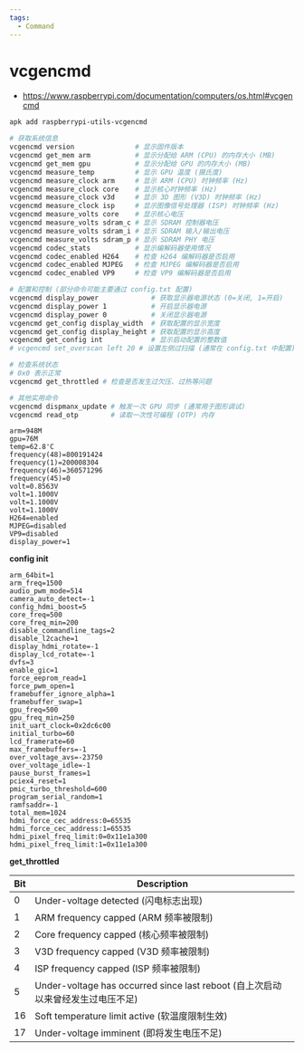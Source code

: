 ```yaml
---
tags:
  - Command
---
```


# vcgencmd

- https://www.raspberrypi.com/documentation/computers/os.html#vcgencmd

```bash
apk add raspberrypi-utils-vcgencmd

# 获取系统信息
vcgencmd version               # 显示固件版本
vcgencmd get_mem arm           # 显示分配给 ARM (CPU) 的内存大小 (MB)
vcgencmd get_mem gpu           # 显示分配给 GPU 的内存大小 (MB)
vcgencmd measure_temp          # 显示 GPU 温度 (摄氏度)
vcgencmd measure_clock arm     # 显示 ARM (CPU) 时钟频率 (Hz)
vcgencmd measure_clock core    # 显示核心时钟频率 (Hz)
vcgencmd measure_clock v3d     # 显示 3D 图形 (V3D) 时钟频率 (Hz)
vcgencmd measure_clock isp     # 显示图像信号处理器 (ISP) 时钟频率 (Hz)
vcgencmd measure_volts core    # 显示核心电压
vcgencmd measure_volts sdram_c # 显示 SDRAM 控制器电压
vcgencmd measure_volts sdram_i # 显示 SDRAM 输入/输出电压
vcgencmd measure_volts sdram_p # 显示 SDRAM PHY 电压
vcgencmd codec_stats           # 显示编解码器使用情况
vcgencmd codec_enabled H264    # 检查 H264 编解码器是否启用
vcgencmd codec_enabled MJPEG   # 检查 MJPEG 编解码器是否启用
vcgencmd codec_enabled VP9     # 检查 VP9 编解码器是否启用

# 配置和控制 (部分命令可能主要通过 config.txt 配置)
vcgencmd display_power             # 获取显示器电源状态 (0=关闭, 1=开启)
vcgencmd display_power 1           # 开启显示器电源
vcgencmd display_power 0           # 关闭显示器电源
vcgencmd get_config display_width  # 获取配置的显示宽度
vcgencmd get_config display_height # 获取配置的显示高度
vcgencmd get_config int            # 显示启动配置的整数值
# vcgencmd set_overscan left 20 # 设置左侧过扫描 (通常在 config.txt 中配置)

# 检查系统状态
# 0x0 表示正常
vcgencmd get_throttled # 检查是否发生过欠压、过热等问题

# 其他实用命令
vcgencmd dispmanx_update # 触发一次 GPU 同步 (通常用于图形调试)
vcgencmd read_otp        # 读取一次性可编程 (OTP) 内存
```

```
arm=948M
gpu=76M
temp=62.8'C
frequency(48)=800191424
frequency(1)=200008304
frequency(46)=360571296
frequency(45)=0
volt=0.8563V
volt=1.1000V
volt=1.1000V
volt=1.1000V
H264=enabled
MJPEG=disabled
VP9=disabled
display_power=1
```

**config init**

```
arm_64bit=1
arm_freq=1500
audio_pwm_mode=514
camera_auto_detect=-1
config_hdmi_boost=5
core_freq=500
core_freq_min=200
disable_commandline_tags=2
disable_l2cache=1
display_hdmi_rotate=-1
display_lcd_rotate=-1
dvfs=3
enable_gic=1
force_eeprom_read=1
force_pwm_open=1
framebuffer_ignore_alpha=1
framebuffer_swap=1
gpu_freq=500
gpu_freq_min=250
init_uart_clock=0x2dc6c00
initial_turbo=60
lcd_framerate=60
max_framebuffers=-1
over_voltage_avs=-23750
over_voltage_idle=-1
pause_burst_frames=1
pciex4_reset=1
pmic_turbo_threshold=600
program_serial_random=1
ramfsaddr=-1
total_mem=1024
hdmi_force_cec_address:0=65535
hdmi_force_cec_address:1=65535
hdmi_pixel_freq_limit:0=0x11e1a300
hdmi_pixel_freq_limit:1=0x11e1a300
```

**get_throttled**

| Bit | Description                                                                     |
| --- | ------------------------------------------------------------------------------- |
| 0   | Under-voltage detected (闪电标志出现)                                           |
| 1   | ARM frequency capped (ARM 频率被限制)                                           |
| 2   | Core frequency capped (核心频率被限制)                                          |
| 3   | V3D frequency capped (V3D 频率被限制)                                           |
| 4   | ISP frequency capped (ISP 频率被限制)                                           |
| 5   | Under-voltage has occurred since last reboot (自上次启动以来曾经发生过电压不足) |
| 16  | Soft temperature limit active (软温度限制生效)                                  |
| 17  | Under-voltage imminent (即将发生电压不足)                                       |
